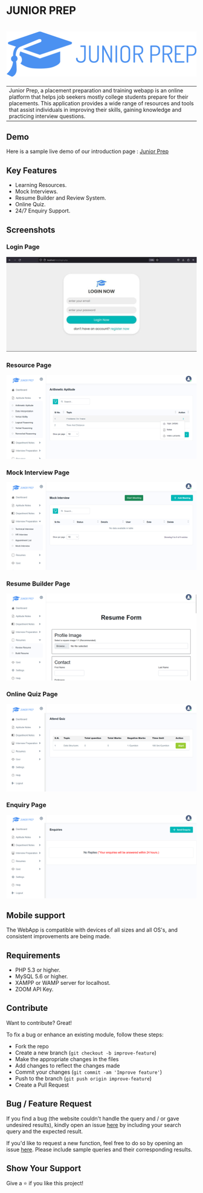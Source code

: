 # JUNIOR PREP
# ![WebApp](https://github.com/V-I-S-H-N-U/Junior_Prep/blob/master/images/logo1.png)

<table>
<tr>
<td>
  Junior Prep, a placement preparation and training webapp is an online platform that helps job seekers mostly college students prepare for their placements. This application provides a wide range of resources and tools that assist individuals in improving their skills, gaining knowledge and practicing interview questions.
</td>
</tr>
</table>


## Demo
Here is a sample live demo of our introduction page :  [Junior Prep](https://v-i-s-h-n-u.github.io/Junior_Prep/)

## Key Features

* Learning Resources.
* Mock Interviews.
* Resume Builder and Review System.
* Online Quiz.
* 24/7 Enquiry Support.

## Screenshots

### Login Page
![Login](https://github.com/V-I-S-H-N-U/Junior_Prep/blob/master/images/login.jpg)

### Resource Page
![Resource](https://github.com/V-I-S-H-N-U/Junior_Prep/blob/master/images/user%20notes.png)

### Mock Interview Page
![Resource](https://github.com/V-I-S-H-N-U/Junior_Prep/blob/master/images/Admin%20interview.png)

### Resume Builder Page
![Resource](https://github.com/V-I-S-H-N-U/Junior_Prep/blob/master/images/user%20resume.png)

### Online Quiz Page
![Resource](https://github.com/V-I-S-H-N-U/Junior_Prep/blob/master/images/user%20quiz%20attend.png)

### Enquiry Page
![Resource](https://github.com/V-I-S-H-N-U/Junior_Prep/blob/master/images/user%20enquiries.png)

## Mobile support
The WebApp is compatible with devices of all sizes and all OS's, and consistent improvements are being made.

## Requirements

* PHP 5.3 or higher.
* MySQL 5.6 or higher.
* XAMPP or WAMP server for localhost.
* ZOOM API Key.

## Contribute
Want to contribute? Great!

To fix a bug or enhance an existing module, follow these steps:

- Fork the repo
- Create a new branch (`git checkout -b improve-feature`)
- Make the appropriate changes in the files
- Add changes to reflect the changes made
- Commit your changes (`git commit -am 'Improve feature'`)
- Push to the branch (`git push origin improve-feature`)
- Create a Pull Request 

## Bug / Feature Request

If you find a bug (the website couldn't handle the query and / or gave undesired results), kindly open an issue [here](https://github.com/V-I-S-H-N-U/Junior_Prep/issues) by including your search query and the expected result.

If you'd like to request a new function, feel free to do so by opening an issue [here](https://github.com/V-I-S-H-N-U/Junior_Prep/issues). Please include sample queries and their corresponding results.

## Show Your Support

Give a ⭐️ if you like this project!

